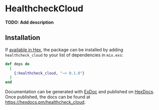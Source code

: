 # HealthcheckCloud

**TODO: Add description**

## Installation

If [available in Hex](https://hex.pm/docs/publish), the package can be installed
by adding `healthcheck_cloud` to your list of dependencies in `mix.exs`:

```elixir
def deps do
  [
    {:healthcheck_cloud, "~> 0.1.0"}
  ]
end
```

Documentation can be generated with [ExDoc](https://github.com/elixir-lang/ex_doc)
and published on [HexDocs](https://hexdocs.pm). Once published, the docs can
be found at <https://hexdocs.pm/healthcheck_cloud>.

